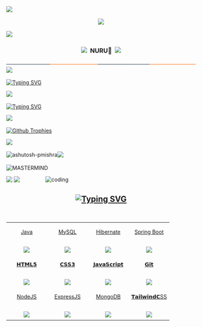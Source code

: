 <img src="https://user-images.githubusercontent.com/73097560/115834477-dbab4500-a447-11eb-908a-139a6edaec5c.gif">


<p align="center">
<img src="https://user-images.githubusercontent.com/74038190/216649417-9acc58df-9186-4132-ad43-819a57babb67.gif" width="100">
   </p>


<img src="https://user-images.githubusercontent.com/73097560/115834477-dbab4500-a447-11eb-908a-139a6edaec5c.gif">


</i></b></h3>
<h3 align="center">
  <img src="https://emoji.discord.st/emojis/768b108d-274f-4f44-a634-8477b16efce7.gif" width="25">
  &nbsp;NURU👏&nbsp;
  <img src="https://emoji.discord.st/emojis/768b108d-274f-4f44-a634-8477b16efce7.gif" width="25">
</h3>
<img align="center" alt="line" src="https://github.com/DalpatRathore/dalpatrathore/blob/main/assets/images/line-1.svg">


<img src="https://user-images.githubusercontent.com/73097560/115834477-dbab4500-a447-11eb-908a-139a6edaec5c.gif">


[![Typing SVG](https://readme-typing-svg.demolab.com?font=Fira+Code&weight=500&size=35&pause=1000&color=19BF1BB4&random=true&width=370&height=80&lines=HI+I'M+NURUZZAMAN)](https://git.io/typing-svg)


<img src="https://user-images.githubusercontent.com/73097560/115834477-dbab4500-a447-11eb-908a-139a6edaec5c.gif">


[![Typing SVG](https://readme-typing-svg.demolab.com?font=Fira+Code&duration=7000&pause=1000&color=FF0000&background=FFFFFF&height=70&lines=ASSALAM+WALAIKUM+WALAIKUM+ASSALAM;WELCOME+TO+MY+NEW+GITHUB+ACCOUNT;AND+PROFILE+THANKS+FOR+YOU)](https://git.io/typing-svg)


<img src="https://user-images.githubusercontent.com/73097560/115834477-dbab4500-a447-11eb-908a-139a6edaec5c.gif">


[![Github Trophies](https://github-profile-trophy.vercel.app/?username=MrMasterOfc&theme=transparent&no-bg=true&margin-w=15&margin-h=10&row=1&column=6&count_private=true)](https://DAXXTEAM.me)


<img src="https://user-images.githubusercontent.com/73097560/115834477-dbab4500-a447-11eb-908a-139a6edaec5c.gif">



<p><img align="left" src="https://github-readme-stats.vercel.app/api/top-langs?username=ashutosh-pmishra&show_icons=true&locale=en&layout=compact" alt="ashutosh-pmishra" /></p>


<img src="https://user-images.githubusercontent.com/73097560/115834477-dbab4500-a447-11eb-908a-139a6edaec5c.gif">



<p><img width="494" align="center" src="https://github-readme-stats.vercel.app/api/top-langs?username=MrMasterOfc&show_icons=true&locale=en&layout=compact" alt="MASTERMIND" /></p>


<img src="https://user-images.githubusercontent.com/73097560/115834477-dbab4500-a447-11eb-908a-139a6edaec5c.gif">


<img align="right" alt="coding" width="400" src="https://user-images.githubusercontent.com/55389276/140866485-8fb1c876-9a8f-4d6a-98dc-08c4981eaf70.gif">


<img src="https://user-images.githubusercontent.com/73097560/115834477-dbab4500-a447-11eb-908a-139a6edaec5c.gif">


<h2 align="center" border="0"> <div align="center"> 
  <a href="https://git.io/typing-svg"> 
    <img src="https://readme-typing-svg.demolab.com?font=Ribeye&size=50&pause=1000&color=33ff00&center=true&width=910&height=100&lines=MY-TECH-STACK-+;+" alt="Typing SVG" /> </h2>
    

  <br>

<table align="center">

<tbody>

 <tr valign="top">

<td width="25%" align="center">

<span>Java</span><br><br>

<img height="64px" src="https://cdn.svgporn.com/logos/java.svg">

</td>

<td width="25%" align="center">

<span>MySQL</span><br><br>

<img height="64px" src="https://cdn.svgporn.com/logos/mysql.svg">

</td>

<td width="25%" align="center">

<span>Hibernate</span><br><br>

<img height="64px" src="https://cdn.svgporn.com/logos/hibernate.svg">

</td>

<td width="25%" align="center">

<span>Spring Boot</span><br><br>

<img height="64px" src="https://cdn.svgporn.com/logos/spring.svg">

</td>

</tr>
 
<tr valign="top">

<td width="25%" align="center">

<span>𝗛𝗧𝗠𝗟𝟱</span><br><br>

<img height="64px" src="https://cdn.svgporn.com/logos/html-5.svg">

</td>

<td width="25%" align="center">

<span>𝗖𝗦𝗦𝟯</span><br><br>

<img height="64px" src="https://cdn.svgporn.com/logos/css-3.svg">

</td>

<td width="25%" align="center">

<span>𝗝𝗮𝘃𝗮𝗦𝗰𝗿𝗶𝗽𝘁</span><br><br>

<img height="64px" src="https://cdn.svgporn.com/logos/javascript.svg">

</td>


<td width="25%" align="center">

<span>𝗚𝗶𝘁</span><br><br>

<img height="64px" src="https://cdn.svgporn.com/logos/git-icon.svg">

</td>

</tr>

<tr valign="top">

<td width="25%" align="center">

<span>NodeJS</span><br><br>

<img height="64px" src="https://cdn.svgporn.com/logos/nodejs.svg">

</td>

<td width="25%" align="center">

<span>ExpressJS</span><br><br>

<img height="64px" src="https://cdn.svgporn.com/logos/express.svg">

</td>

<td width="25%" align="center">

<span>MongoDB</span><br><br>

<img height="64px" src="https://cdn.svgporn.com/logos/mongodb.svg">

</td>

<td width="25%" align="center">

<span>𝗧𝗮𝗶𝗹𝘄𝗶𝗻𝗱𝗖SS</span><br><br>

<img height="64px" src="https://cdn.svgporn.com/logos/tailwindcss-icon.svg">

</td>

</tr>

</tbody <img src="https://user-images.githubusercontent.com/73097560/115834477-dbab4500-a447-11eb-908a-139a6edaec5c.gif">
